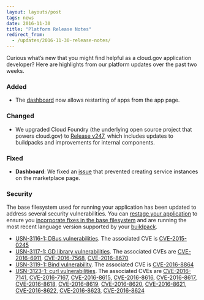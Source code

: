 ```yaml
---
layout: layouts/post
tags: news
date: 2016-11-30
title: "Platform Release Notes"
redirect_from:
  - /updates/2016-11-30-release-notes/
---
```


Curious what’s new that you might find helpful as a cloud.gov application developer? Here are highlights from our platform updates over the past two weeks.
<!--more-->

### Added
- The [dashboard](https://dashboard.fr.cloud.gov) now allows restarting of apps from the app page.

### Changed
- We upgraded Cloud Foundry (the underlying open source project that powers cloud.gov) to [Release v247](https://github.com/cloudfoundry/cf-release/releases/tag/v247), which includes updates to buildpacks and improvements for internal components. 

### Fixed
- **Dashboard**: We fixed an [issue](https://github.com/18F/cg-dashboard/issues/672) that prevented creating service instances on the marketplace page.

### Security
The base filesystem used for running your application has been updated to address several security vulnerabilities. You can [restage your application](http://cli.cloudfoundry.org/en-US/cf/restage.html) to ensure you [incorporate fixes in the base filesystem](https://docs.cloudfoundry.org/devguide/deploy-apps/stacks.html#cli-commands) and are running the most recent language version supported by your [buildpack](https://docs.cloudfoundry.org/buildpacks/).

- [USN-3116-1: DBus vulnerabilities](https://www.ubuntu.com/usn/usn-3116-1/). The associated CVE is [CVE-2015-0245](https://ubuntu.com/security/CVE-2015-0245)
- [USN-3117-1: GD library vulnerabilities](https://www.ubuntu.com/usn/usn-3117-1/). The associated CVEs are [CVE-2016-6911](https://ubuntu.com/security/CVE-2016-6911), [CVE-2016-7568](https://ubuntu.com/security/CVE-2016-7568), [CVE-2016-8670](https://ubuntu.com/security/CVE-2016-8670)
- [USN-3119-1: Bind vulnerability](https://www.ubuntu.com/usn/usn-3119-1/). The associated CVE is [CVE-2016-8864](https://ubuntu.com/security/CVE-2016-8864)
- [USN-3123-1: curl vulnerabilities](https://www.ubuntu.com/usn/usn-3123-1/). The associated CVEs are [CVE-2016-7141](https://ubuntu.com/security/CVE-2016-7141), [CVE-2016-7167](https://ubuntu.com/security/CVE-2016-7167), [CVE-2016-8615](https://ubuntu.com/security/CVE-2016-8615), [CVE-2016-8616](https://ubuntu.com/security/CVE-2016-8616), [CVE-2016-8617](https://ubuntu.com/security/CVE-2016-8617), [CVE-2016-8618](https://ubuntu.com/security/CVE-2016-8618), [CVE-2016-8619](https://ubuntu.com/security/CVE-2016-8619), [CVE-2016-8620](https://ubuntu.com/security/CVE-2016-8620), [CVE-2016-8621](https://ubuntu.com/security/CVE-2016-8621), [CVE-2016-8622](https://ubuntu.com/security/CVE-2016-8622), [CVE-2016-8623](https://ubuntu.com/security/CVE-2016-8623), [CVE-2016-8624](https://ubuntu.com/security/CVE-2016-8624)
